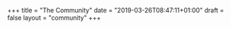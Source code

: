 +++
title = "The Community"
date = "2019-03-26T08:47:11+01:00"
draft = false
layout = "community"
+++